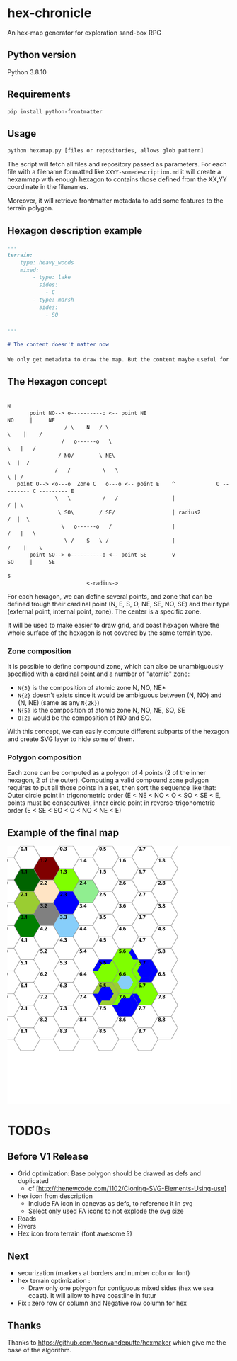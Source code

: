 # hex-chronicle
An hex-map generator for exploration sand-box RPG 

## Python version

Python 3.8.10

## Requirements

```sh
pip install python-frontmatter
```

## Usage

```sh
python hexamap.py [files or repositories, allows glob pattern]
```

The script will fetch all files and repository passed as parameters. For each file with a filename formatted like `XXYY-somedescription.md` it will create a hexammap with enough hexagon to contains those defined from the XX,YY coordinate in the filenames.

Moreover, it will retrieve frontmatter metadata to add some features to the terrain polygon.

## Hexagon description example

```md
---
terrain:
    type: heavy_woods    
    mixed:
        - type: lake
          sides:
            - C
        - type: marsh
          sides:
            - SO

---

# The content doesn't matter now

We only get metadata to draw the map. But the content maybe useful for something else (I don't know, a Hugo website which will host the generate map, for instance ? ;) ) 
```

## The Hexagon concept

```ascii
                                                                              N
       point NO--> o----------o <-- point NE                           NO     |     NE          
                  / \    N   / \                                         \    |    /
                 /   o------o   \                                         \   |   /
                / NO/        \ NE\                                         \  |  /
               /   /          \   \                                         \ | /          
   point O--> <o---o  Zone C   o---o <-- point E    ^             O --------- C --------- E
               \   \          /   /                 |                       / | \ 
                \ SO\        / SE/                  | radius2              /  |  \    
                 \   o------o   /                   |                     /   |   \   
                  \ /    S   \ /                    |                    /    |    \  
       point SO--> o----------o <-- point SE        v                  SO     |     SE
                                                                              S
                         <-radius->                       

```

For each hexagon, we can define several points, and zone that can be defined trough their cardinal point (N, E, S, O, NE, SE, NO, SE) and their type (external point, internal point, zone). The center is a specific zone.

It will be used to make easier to draw grid, and coast hexagon where the whole surface of the hexagon is not covered by the same terrain type.

### Zone composition

It is possible to define compound zone, which can also be unambiguously specified with a cardinal point and a number of "atomic" zone:

* `N{3}` is the composition of atomic zone N, NO, NE* 
* `N{2}` doesn't exists since it would be ambiguous between (N, NO) and (N, NE) (same as any `N{2k}`)
* `N{5}` is the composition of atomic zone N, NO, NE, SO, SE
* `O{2}` would be the composition of NO and SO.


With this concept, we can easily compute different subparts of the hexagon and create SVG layer to hide some of them.

### Polygon composition

Each zone can be computed as a polygon of 4 points (2 of the inner hexagon, 2 of the outer). Computing a valid compound zone polygon requires to put all those points in a set, then sort the sequence like that: Outer circle point in trigonometric order (E < NE < NO < O < SO < SE < E, points must be consecutive), inner circle point in reverse-trigonometric order (E < SE < SO < O < NO < NE < E)

## Example of the final map


![It's beautiful](hexgrid-example.svg)

# TODOs

## Before V1 Release
- Grid optimization: Base polygon should be drawed as defs and duplicated
  - cf [http://thenewcode.com/1102/Cloning-SVG-Elements-Using-use]
- hex icon from description 
  - Include FA icon in canevas as defs, to reference it in svg
  - Select only used FA icons to not explode the svg size
- Roads
- Rivers
- Hex icon from terrain (font awesome ?)

## Next
- securization (markers at borders and number color or font)
- hex terrain optimization : 
  - Draw only one polygon for contiguous mixed sides (hex we sea coast). It will allow to have coastline in futur
- Fix : zero row or column and Negative row column for hex


## Thanks
 
 Thanks to <https://github.com/toonvandeputte/hexmaker> which give me the base of the algorithm.
